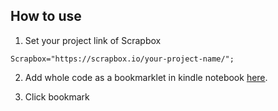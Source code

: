 ## How to use
1. Set your project link of Scrapbox

```
Scrapbox="https://scrapbox.io/your-project-name/";
```
2. Add whole code as a bookmarklet in kindle notebook [here](https://read.amazon.co.jp/notebook).

3. Click bookmark